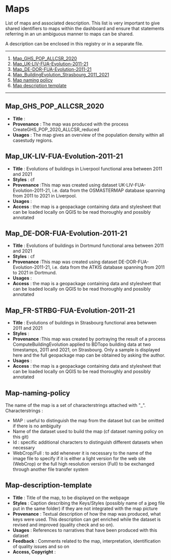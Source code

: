 # Maps

List of maps and associated description. This list is very important to give shared identifiers to maps within the dashboard and ensure that statements referring in an un ambiguous manner to maps can be shared. 

A description can be enclosed in this registry or in a separate file.

*******
 
 1. [Map_GHS_POP_ALLCSR_2020](#Map_GHS_POP_ALLCSR_2020)
 2. [Map_UK-LIV-FUA-Evolution-2011-21](#Map_UK-LIV-FUA-Evolution-2011-21)
 3. [Map_DE-DOR-FUA-Evolution-2011-21](#Map_DE-DOR-FUA-Evolution-2011-21)
 4. [Map_BuildingEvolution_Strasbourg_2011_2021](#Map_FR-STRBG-FUA-Evolution-2011-21)
 5. [Map naming policy](#Map-naming-policy)
 6. [Map description template](#Map-description-template)
*******

## Map_GHS_POP_ALLCSR_2020
* **Title** : 
* **Provenance** : The map was produced with the process CreateGHS_POP_2020_ALLCSR_reduced
* **Usages** : The map gives an overview of the population density within all casestudy regions.

## Map_UK-LIV-FUA-Evolution-2011-21
* **Title** : Evolutions of buildings in Liverpool functional area between 2011 and 2021
* **Styles** : cf
* **Provenance** :This map was created using dataset UK-LIV-FUA-Evolution-2011-21, i.e. data from the OSMASTERMAP database spanning from 2011 to 2021 in Liverpool.
* **Usages** : 
* **Access** : the map is a geopackage containing data and stylesheet that can be loaded locally on QGIS to be read thoroughly and possibly annotated

## Map_DE-DOR-FUA-Evolution-2011-21
* **Title** : Evolutions of buildings in Dortmund functional area between 2011 and 2021
* **Styles** : cf
* **Provenance** :This map was created using dataset DE-DOR-FUA-Evolution-2011-21, i.e. data from the ATKIS database spanning from 2011 to 2021 in Dortmund.
* **Usages** : 
* **Access** : the map is a geopackage containing data and stylesheet that can be loaded locally on QGIS to be read thoroughly and possibly annotated

## Map_FR-STRBG-FUA-Evolution-2011-21
* **Title** : Evolutions of buildings in Strasbourg functional area betwwen 2011 and 2021 
* **Styles** : 
* **Provenance** :This map was created by portraying the result of a process ComputeBuildingEvolution applied to BDTopo building data at two timestamps, 2011 and 2021, on Strasbourg. Only a sample is displayed here and the full geopackage map can be obtained by asking the author. 
* **Usages** :
* **Access** : the map is a geopackage containing data and stylesheet that can be loaded locally on QGIS to be read thoroughly and possibly annotated

## Map-naming-policy
The name of the map is a set of characterstrings attached with "_".
Characterstrings : 
* MAP : useful to distinguish the map from the dataset but can be omitted if there is no ambiguity
* Name of the dataset used to build the map (cf dataset naming policy on this git) 
* Id : specific additional characters to distinguish different datasets when necessary
* WebCrop/Full : to add whenever it is necessary to the name of the image file to specify if it is either a light version for the web site (WebCrop) or the full high resolution version (Full) to be exchanged through another file transfer system  

        
## Map-description-template
* **Title** : Title of the map, to be displayed on the webpage
* **Styles** : Caption describing the Keys/Styles (possibly name of  a jpeg file put in the same folder) if they are not integrated with the map picture
* **Provenance** : Textual description of how the map was produced, what keys were used. This description can get enriched while the dataset is revised and improved (quality check and so on).
* **Usages** : References to narratives that have been produced with this dataset
* **Feedback** : Comments related to the map, interpretation, identification of quality issues and so on
* **Access, Copyright** : 
 


